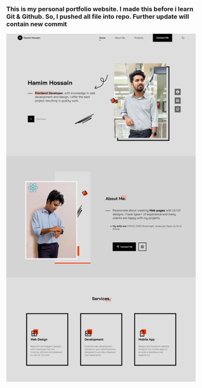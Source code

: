 ### This is my personal portfolio website. I made this before i learn Git & Github. So, I pushed all file into repo. Further update will contain new commit

![Overview](/images/overview.png)
